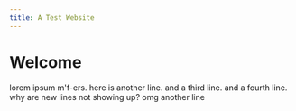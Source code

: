 ```yaml
---
title: A Test Website
---
```


# Welcome

lorem ipsum m'f-ers.
here is another line.
and a third line.
and a fourth line.  why are new lines not showing up?
omg another line